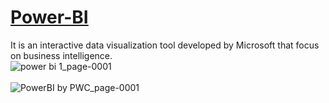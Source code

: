 <a href= "https://app.powerbi.com/groups/me/reports/2ea98a41-c34c-489a-92d3-78121450cefc/ReportSection"> <h1>Power-BI </h1></a>
 It is an interactive data visualization tool developed by Microsoft that focus on business intelligence.  
![power bi 1_page-0001](https://user-images.githubusercontent.com/90690744/184548227-0319440b-4a98-466f-a64c-f4539db63cf7.jpg) <br><br>
![PowerBI by PWC_page-0001](https://user-images.githubusercontent.com/90690744/184648176-a8f05068-ad8e-474e-8e52-a1640e3e73c0.jpg)

